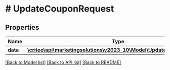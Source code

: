 # # UpdateCouponRequest

## Properties

Name | Type | Description | Notes
------------ | ------------- | ------------- | -------------
**data** | [**\criteo\api\marketingsolutions\v2023_10\Model\UpdateCouponResource**](UpdateCouponResource.md) |  | [optional]

[[Back to Model list]](../../README.md#models) [[Back to API list]](../../README.md#endpoints) [[Back to README]](../../README.md)
